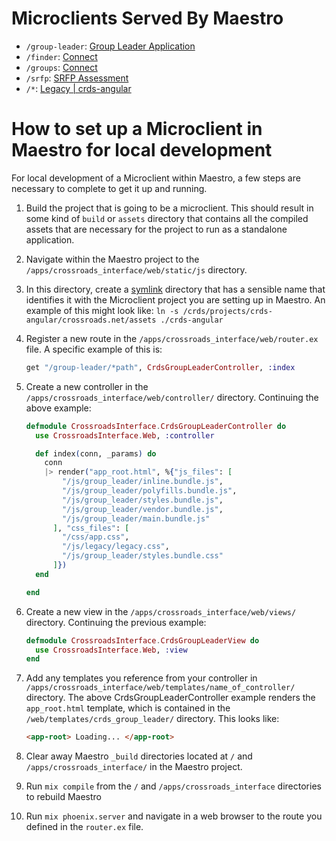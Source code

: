 # Microclients Served By Maestro

- `/group-leader`: [Group Leader Application](https://github.com/crdschurch/group-leader-application)
- `/finder`: [Connect](https://github.com/crdschurch/crds-connect)
- `/groups`: [Connect](https://github.com/crdschurch/crds-connect)
- `/srfp`: [SRFP Assessment](https://github.com/crdschurch/srfp-assessment)
- `/*`: [Legacy | crds-angular](https://github.com/crdschurch/crds-angular)

# How to set up a Microclient in Maestro for local development

For local development of a Microclient within Maestro, a few steps are necessary to
complete to get it up and running.

1. Build the project that is going to be a microclient. This should result in some
   kind of `build` or `assets` directory that contains all the compiled assets that
   are necessary for the project to run as a standalone application.
2. Navigate within the Maestro project to the
   `/apps/crossroads_interface/web/static/js` directory.
3. In this directory, create a
   [symlink](http://lmgtfy.com/?q=how+to+create+a+symlink+in+mac+and+windows)
   directory that has a sensible name that identifies it with the Microclient project
   you are setting up in Maestro. An example of this might look like:
   `ln -s /crds/projects/crds-angular/crossroads.net/assets ./crds-angular`
4. Register a new route in the `/apps/crossroads_interface/web/router.ex` file. A
   specific example of this is:

   ```elixir
   get "/group-leader/*path", CrdsGroupLeaderController, :index
   ```
5. Create a new controller in the `/apps/crossroads_interface/web/controller/`
   directory. Continuing the above example:

   ```elixir
   defmodule CrossroadsInterface.CrdsGroupLeaderController do
     use CrossroadsInterface.Web, :controller

     def index(conn, _params) do
       conn
       |> render("app_root.html", %{"js_files": [
           "/js/group_leader/inline.bundle.js",
           "/js/group_leader/polyfills.bundle.js",
           "/js/group_leader/styles.bundle.js",
           "/js/group_leader/vendor.bundle.js",
           "/js/group_leader/main.bundle.js"
         ], "css_files": [ 
           "/css/app.css",
           "/js/legacy/legacy.css",
           "/js/group_leader/styles.bundle.css" 
         ]})
     end

   end
   ```
6. Create a new view in the `/apps/crossroads_interface/web/views/` directory.
   Continuing the previous example:

   ```elixir
   defmodule CrossroadsInterface.CrdsGroupLeaderView do
     use CrossroadsInterface.Web, :view
   end
   ```
7. Add any templates you reference from your controller in
   `/apps/crossroads_interface/web/templates/name_of_controller/` directory. The above
   CrdsGroupLeaderController example renders the `app_root.html` template, which is
   contained in the `/web/templates/crds_group_leader/` directory. This looks like:

   ```html
   <app-root> Loading... </app-root>
   ```
8. Clear away Maestro `_build` directories located at `/` and
   `/apps/crossroads_interface/` in the Maestro project.
9. Run `mix compile` from the `/` and `/apps/crossroads_interface` directories to
   rebuild Maestro
10. Run `mix phoenix.server` and navigate in a web browser to the route you defined
   in the `router.ex` file.
